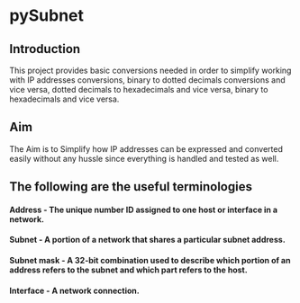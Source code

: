 # pySubnet

## Introduction
This project provides basic conversions needed in order to simplify working with IP addresses conversions, binary to dotted decimals conversions and vice versa, dotted decimals
to hexadecimals and vice versa, binary to hexadecimals and vice versa.

## Aim
The Aim is to Simplify how IP addresses can be expressed and converted easily without any hussle since everything is handled and tested as well.

## The following are the useful terminologies
#### Address - The unique number ID assigned to one host or interface in a network.

#### Subnet - A portion of a network that shares a particular subnet address.

#### Subnet mask - A 32-bit combination used to describe which portion of an address refers to the subnet and which part refers to the host.

#### Interface - A network connection.
